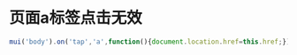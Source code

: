 # 页面a标签点击无效

```javascript
mui('body').on('tap','a',function(){document.location.href=this.href;});
```
